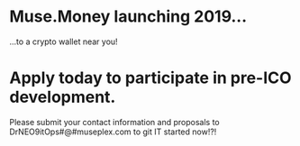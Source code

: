 # Muse.Money launching 2019...
...to a crypto wallet near you!

#   Apply today to participate in pre-ICO development.
Please submit your contact information and proposals to DrNEO9itOps#@#museplex.com to git IT started now!?!
